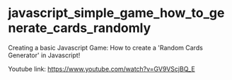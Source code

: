 # javascript_simple_game_how_to_generate_cards_randomly
Creating a basic Javascript Game: How to create a 'Random Cards Generator' in Javascript!

Youtube link: https://www.youtube.com/watch?v=GV9VScjBQ_E
